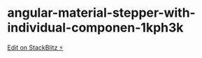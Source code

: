 # angular-material-stepper-with-individual-componen-1kph3k

[Edit on StackBlitz ⚡️](https://stackblitz.com/edit/angular-material-stepper-with-individual-componen-1kph3k)